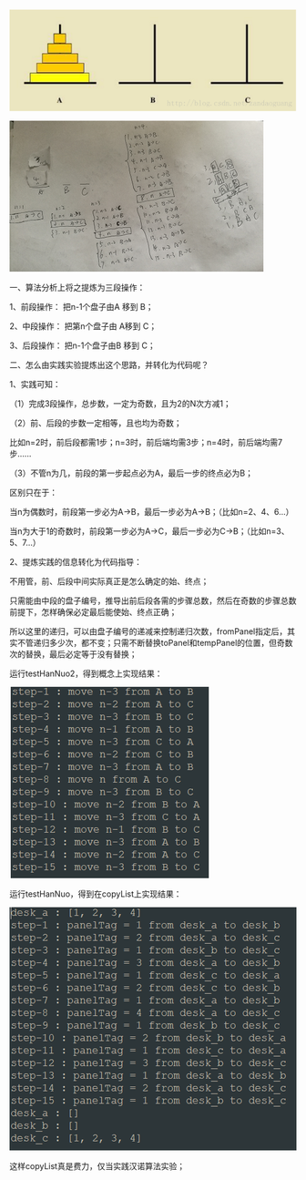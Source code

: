 ![image](https://github.com/DeosChange/algorithm-study/blob/master/images/hannuo.png?raw=true)

![image](https://github.com/DeosChange/algorithm-study/blob/master/images/mytest.png?raw=true)

一、算法分析上将之提炼为三段操作：

1、前段操作： 把n-1个盘子由A 移到 B；

2、中段操作： 把第n个盘子由 A移到 C；

3、后段操作： 把n-1个盘子由B 移到 C；

二、怎么由实践实验提炼出这个思路，并转化为代码呢？

1、实践可知：

（1）完成3段操作，总步数，一定为奇数，且为2的N次方减1；

（2）前、后段的步数一定相等，且也均为奇数；

比如n=2时，前后段都需1步；n=3时，前后端均需3步；n=4时，前后端均需7步......

（3）不管n为几，前段的第一步起点必为A，最后一步的终点必为B；

区别只在于：

当n为偶数时，前段第一步必为A->B，最后一步必为A->B；（比如n=2、4、6...）
 
当n为大于1的奇数时，前段第一步必为A->C，最后一步必为C->B；（比如n=3、5、7...）

2、提炼实践的信息转化为代码指导：

不用管，前、后段中间实际真正是怎么确定的始、终点；

只需能由中段的盘子编号，推导出前后段各需的步骤总数，然后在奇数的步骤总数前提下，怎样确保必定最后能使始、终点正确；

所以这里的递归，可以由盘子编号的递减来控制递归次数，fromPanel指定后，其实不管递归多少次，都不变；只需不断替换toPanel和tempPanel的位置，但奇数次的替换，最后必定等于没有替换；

运行testHanNuo2，得到概念上实现结果：

![image](https://github.com/DeosChange/algorithm-study/blob/master/images/testResult.png?raw=true)

运行testHanNuo，得到在copyList上实现结果：

![image](https://github.com/DeosChange/algorithm-study/blob/master/images/copyList.png?raw=true)

这样copyList真是费力，仅当实践汉诺算法实验；
